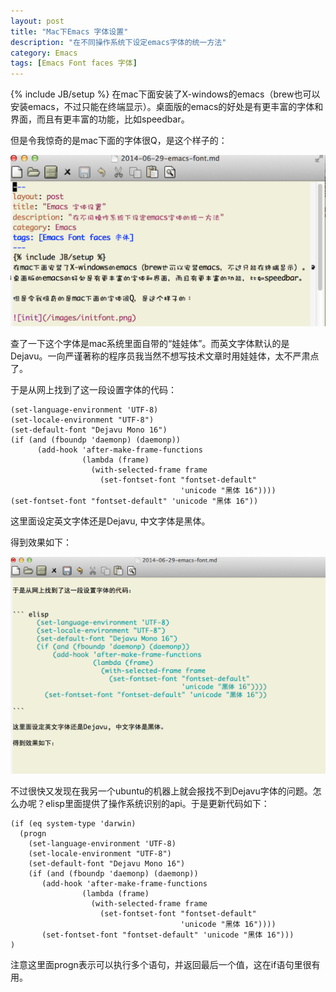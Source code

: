 ```yaml
---
layout: post
title: "Mac下Emacs 字体设置"
description: "在不同操作系统下设定emacs字体的统一方法"
category: Emacs
tags: [Emacs Font faces 字体]
---
```

{% include JB/setup %}
在mac下面安装了X-windows的emacs（brew也可以安装emacs，不过只能在终端显示）。桌面版的emacs的好处是有更丰富的字体和界面，而且有更丰富的功能，比如speedbar。

但是令我惊奇的是mac下面的字体很Q，是这个样子的：

![init](/images/initfont.png)

查了一下这个字体是mac系统里面自带的“娃娃体”。而英文字体默认的是Dejavu。一向严谨著称的程序员我当然不想写技术文章时用娃娃体，太不严肃点了。

于是从网上找到了这一段设置字体的代码：


    (set-language-environment 'UTF-8)
	(set-locale-environment "UTF-8")
	(set-default-font "Dejavu Mono 16")
	(if (and (fboundp 'daemonp) (daemonp))
		  (add-hook 'after-make-frame-functions
					(lambda (frame)
					  (with-selected-frame frame
						(set-fontset-font "fontset-default"
										  'unicode "黑体 16"))))
    (set-fontset-font "fontset-default" 'unicode "黑体 16"))


这里面设定英文字体还是Dejavu, 中文字体是黑体。

得到效果如下：

![with chinese_font](/images/chinese_effect.png)

不过很快又发现在我另一个ubuntu的机器上就会报找不到Dejavu字体的问题。怎么办呢？elisp里面提供了操作系统识别的api。于是更新代码如下：

    (if (eq system-type 'darwin) 
	  (progn 
	    (set-language-environment 'UTF-8)
    	(set-locale-environment "UTF-8")
		(set-default-font "Dejavu Mono 16")
		(if (and (fboundp 'daemonp) (daemonp))
		   (add-hook 'after-make-frame-functions
					(lambda (frame)
					  (with-selected-frame frame
						(set-fontset-font "fontset-default"
										  'unicode "黑体 16"))))
           (set-fontset-font "fontset-default" 'unicode "黑体 16")))
    )


注意这里面progn表示可以执行多个语句，并返回最后一个值，这在if语句里很有用。
